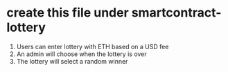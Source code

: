 # create this file under smartcontract-lottery
1. Users can enter lottery with ETH based on a USD fee
2. An admin will choose when the lottery is over
3. The lottery will select a random winner
